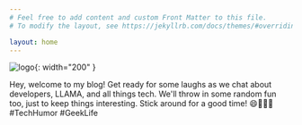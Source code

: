 ```yaml
---
# Feel free to add content and custom Front Matter to this file.
# To modify the layout, see https://jekyllrb.com/docs/themes/#overriding-theme-defaults

layout: home
---
```

![logo](/assets/logo.jpeg){: width="200" }

Hey, welcome to my blog! Get ready for some laughs as we chat about developers, LLAMA, and all things tech. We'll throw in some random fun too, just to keep things interesting. Stick around for a good time! 😄👩‍💻🤖 #TechHumor #GeekLife